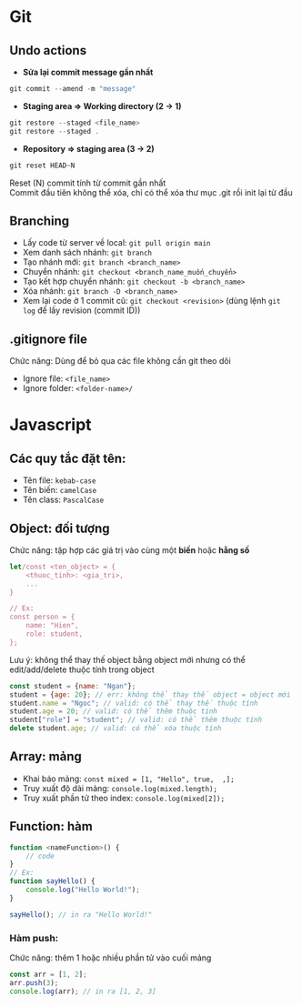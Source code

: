 # Git
## Undo actions
- **Sửa lại commit message gần nhất**
```js
git commit --amend -m "message"
```
- **Staging area => Working directory (2 -> 1)**
```js
git restore --staged <file_name>
git restore --staged .
```
- **Repository => staging area (3 -> 2)**
```js
git reset HEAD~N
```
Reset (N) commit tính từ commit gần nhất <br>
Commit đầu tiên không thể xóa, chỉ có thể xóa thư mục .git rồi init lại từ đầu

## Branching
- Lấy code từ server về local: `git pull origin main`
- Xem danh sách nhánh: `git branch` 
- Tạo nhánh mới: `git branch <branch_name>`
- Chuyển nhánh: `git checkout <branch_name_muốn_chuyển>`
- Tạo kết hợp chuyển nhánh: `git checkout -b <branch_name>`
- Xóa nhánh: `git branch -D <branch_name>`
- Xem lại code ở 1 commit cũ: `git checkout <revision>`
(dùng lệnh `git log` để lấy revision (commit ID))

## .gitignore file
Chức năng: Dùng để bỏ qua các file không cần git theo dõi
- Ignore file: `<file_name>`
- Ignore folder: `<folder-name>/`

# Javascript
## Các quy tắc đặt tên:
- Tên file: `kebab-case`
- Tên biến: `camelCase`
- Tên class: `PascalCase`
## Object: đối tượng
Chức năng: tập hợp các giá trị vào cùng một **biến** hoặc **hằng số**
```js
let/const <ten_object> = {
    <thuoc_tinh>: <gia_tri>,
    ...
}

// Ex:
const person = {
    name: "Hien",
    role: student,
};
```
Lưu ý: không thể thay thế object bằng object mới nhưng có thể edit/add/delete thuộc tính trong object
```js
const student = {name: "Ngan"};
student = {age: 20}; // err: không thể thay thế object = object mới
student.name = "Ngoc"; // valid: có thể thay thế thuộc tính
student.age = 20; // valid: có thể thêm thuộc tính
student["role"] = "student"; // valid: có thể thêm thuộc tính
delete student.age; // valid: có thể xóa thuộc tính
```
## Array: mảng
- Khai báo mảng: `const mixed = [1, "Hello", true,  ,];`
- Truy xuất độ dài mảng: `console.log(mixed.length);`
- Truy xuất phần tử theo index: `console.log(mixed[2]);`

## Function: hàm
```js
function <nameFunction>() {
    // code
}
// Ex:
function sayHello() {
    console.log("Hello World!");
}

sayHello(); // in ra "Hello World!"
```

### Hàm push: 
Chức năng: thêm 1 hoặc nhiều phần tử vào cuối mảng
```js
const arr = [1, 2];
arr.push(3);
console.log(arr); // in ra [1, 2, 3]
```